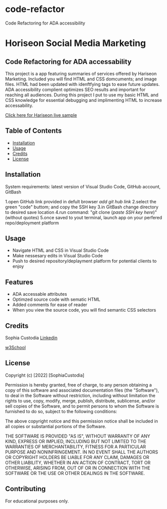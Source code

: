 # code-refactor
Code Refactoring for ADA accessibility 

# Horiseon Social Media Marketing

## Code Refactoring for ADA accessability 


 This project is a app featuring summaries of services offered by Hariseon Marketing. Included you will find HTML and CSS domcuments; and image files.
 HTML had been updated with idenftfying tags to ease future updates.
 ADA accessibility complient optimizes SEO results and important for reaching all audiences. 
 During this project I put to use my basic HTML and CSS knowledge for essential debugging and implimenting HTML to increase accessability. 

[Click here for Hariseon live sample](https://sophtron5000.github.io/01-Homework-HTML-CSS-Git-Code-Refactor/)


## Table of Contents

* [Installation](#installation)
* [Usage](#usage)
* [Credits](#credits)
* [License](#license)


## Installation


System requirements: latest version of Visual Studio Code, GitHub account, GitBash

1.open GitHub link provided in defult browser *add git hub link*
2.select the green "code" buttom; and copy the SSH key
3.in GitBash change directory to desired save location
4.run command: "git clone (*paste SSH key here*)" (without quotes)
5.once saved to yout terminal, launch app on your perfered repo/deployment platform


## Usage 

* Navigate HTML and CSS in Visual Studio Code 
* Make nessesary edits in Visual Studio Code
* Push to desired repository/deplayment platform for potential clients to enjoy

## Features

* ADA accessable attributes
* Optimzed source code with sematic HTML
* Added comments for ease of reader
* When you view the source code, you will find semantic CSS selectors

## Credits

Sophia Custodia
[Linkedin](https://www.linkedin.com/in/sophia-custodia/)

[w3School](https://w3schools.com/)


## License

Copyright (c) [2022] [SophiaCustodia]

Permission is hereby granted, free of charge, to any person obtaining a copy
of this software and associated documentation files (the "Software"), to deal
in the Software without restriction, including without limitation the rights
to use, copy, modify, merge, publish, distribute, sublicense, and/or sell
copies of the Software, and to permit persons to whom the Software is
furnished to do so, subject to the following conditions:

The above copyright notice and this permission notice shall be included in all
copies or substantial portions of the Software.

THE SOFTWARE IS PROVIDED "AS IS", WITHOUT WARRANTY OF ANY KIND, EXPRESS OR
IMPLIED, INCLUDING BUT NOT LIMITED TO THE WARRANTIES OF MERCHANTABILITY,
FITNESS FOR A PARTICULAR PURPOSE AND NONINFRINGEMENT. IN NO EVENT SHALL THE
AUTHORS OR COPYRIGHT HOLDERS BE LIABLE FOR ANY CLAIM, DAMAGES OR OTHER
LIABILITY, WHETHER IN AN ACTION OF CONTRACT, TORT OR OTHERWISE, ARISING FROM,
OUT OF OR IN CONNECTION WITH THE SOFTWARE OR THE USE OR OTHER DEALINGS IN THE
SOFTWARE.



## Contributing

For educational purposes only.

